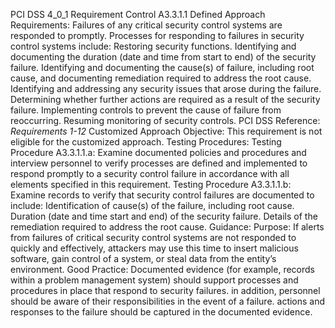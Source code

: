 PCI DSS 4_0_1 Requirement Control A3.3.1.1 Defined Approach Requirements: Failures of any critical security control systems are responded to promptly. Processes for responding to failures in security control systems include: Restoring security functions. Identifying and documenting the duration (date and time from start to end) of the security failure. Identifying and documenting the cause(s) of failure, including root cause, and documenting remediation required to address the root cause. Identifying and addressing any security issues that arose during the failure. Determining whether further actions are required as a result of the security failure. Implementing controls to prevent the cause of failure from reoccurring. Resuming monitoring of security controls. PCI DSS Reference: _Requirements 1-12_ Customized Approach Objective: This requirement is not eligible for the customized approach. Testing Procedures: Testing Procedure A3.3.1.1.a: Examine documented policies and procedures and interview personnel to verify processes are defined and implemented to respond promptly to a security control failure in accordance with all elements specified in this requirement. Testing Procedure A3.3.1.1.b: Examine records to verify that security control failures are documented to include: Identification of cause(s) of the failure, including root cause. Duration (date and time start and end) of the security failure. Details of the remediation required to address the root cause. Guidance: Purpose: If alerts from failures of critical security control systems are not responded to quickly and effectively, attackers may use this time to insert malicious software, gain control of a system, or steal data from the entity’s environment. Good Practice: Documented evidence (for example, records within a problem management system) should support processes and procedures in place that respond to security failures. in addition, personnel should be aware of their responsibilities in the event of a failure. actions and responses to the failure should be captured in the documented evidence.